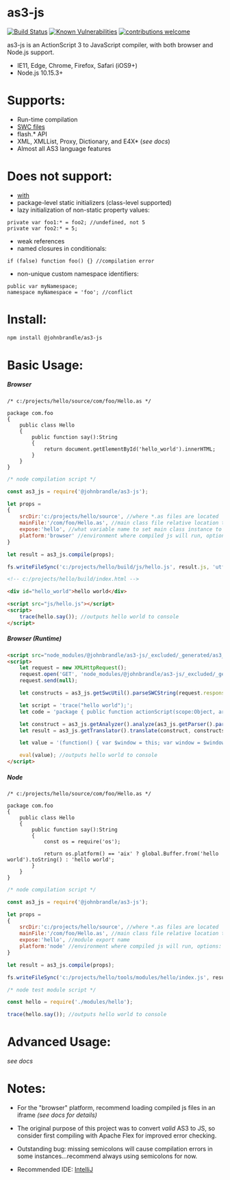 
# as3-js

[![Build Status](https://travis-ci.org/joemccann/dillinger.svg?branch=master)](https://travis-ci.org/joemccann/dillinger) [![Known Vulnerabilities](https://snyk.io/test/github/dwyl/hapi-auth-jwt2/badge.svg?targetFile=package.json)](https://snyk.io/test/github/dwyl/hapi-auth-jwt2?targetFile=package.json) [![contributions welcome](https://img.shields.io/badge/contributions-welcome-brightgreen.svg?style=flat)](https://github.com/dwyl/esta/issues)

as3-js is an ActionScript 3 to JavaScript compiler, with both browser and Node.js support.

  - IE11, Edge, Chrome, Firefox, Safari (iOS9+)
  - Node.js 10.15.3+

# Supports:

  - Run-time compilation
  - [SWC files][swc]
  - flash.* API
  - XML, XMLList, Proxy, Dictionary, and E4X* (*see docs*)
  - Almost all AS3 language features

# Does not support:
  - [with][with]
  - package-level static initializers (class-level supported)
  - lazy initialization of non-static property values:
```actionscript3
private var foo1:* = foo2; //undefined, not 5
private var foo2:* = 5;
```
  - weak references
  - named closures in conditionals:
 ```actionscript3
if (false) function foo() {} //compilation error
```
  - non-unique custom namespace identifiers:
 ```actionscript3
public var myNamespace;
namespace myNamespace = 'foo'; //conflict
```

# Install:
```bash
npm install @johnbrandle/as3-js
```

# Basic Usage:

##### Browser
```actionscript3
/* c:/projects/hello/source/com/foo/Hello.as */

package com.foo
{
    public class Hello
    {
        public function say():String
        {
            return document.getElementById('hello_world').innerHTML;
        }
    }
}
```

```javascript
/* node compilation script */

const as3_js = require('@johnbrandle/as3-js');

let props =
{
	srcDir:'c:/projects/hello/source', //where *.as files are located
	mainFile:'/com/foo/Hello.as', //main class file relative location to srcDir
	expose:'hello', //what variable name to set main class instance to
	platform:'browser' //environment where compiled js will run, options: "node|browser|player"
}

let result = as3_js.compile(props);

fs.writeFileSync('c:/projects/hello/build/js/hello.js', result.js, 'utf8');
```

```html
<!-- c:/projects/hello/build/index.html -->

<div id="hello_world">hello world</div>

<script src="js/hello.js"></script>
<script>
    trace(hello.say()); //outputs hello world to console
</script>  
```
##### Browser (Runtime)
```html
<script src="node_modules/@johnbrandle/as3-js/_excluded/_generated/as3_js.browser.3.js"></script>
<script>
    let request = new XMLHttpRequest();
    request.open('GET', 'node_modules/@johnbrandle/as3-js/_excluded/_generated/builtin.browser.swc', false); //recommend changing this to asynch
    request.send(null);

    let constructs = as3_js.getSwcUtil().parseSWCString(request.responseText); //recommend caching result

    let script = 'trace("hello world");';
    let code = 'package { public function actionScript(scope:Object, args:*):* { return (function() {' + script + '\n\n}).apply(scope, args || []); } }';  

    let construct = as3_js.getAnalyzer().analyze(as3_js.getParser().parse(as3_js.getLexer().lex(code).tokens), constructs, 3, true, true);  
    let result = as3_js.getTranslator().translate(construct, constructs, true, false, false);  

    let value = '(function() { var $window = this; var window = $window.parent || $window; var document = window.document; var $es4 = window.$es4 || (window.$es4 = {}); var _ = window._; var $ = window.$;\n\n' + result + '\n\n})();';  

    eval(value); //outputs hello world to console
</script>
```
##### Node


```actionscript3
/* c:/projects/hello/source/com/foo/Hello.as */

package com.foo
{
    public class Hello
    {
        public function say():String
        {
            const os = require('os');

            return os.platform() == 'aix' ? global.Buffer.from('hello world').toString() : 'hello world';
        }
    }
}
```

```javascript
/* node compilation script */

const as3_js = require('@johnbrandle/as3-js');

let props =
{
	srcDir:'c:/projects/hello/source', //where *.as files are located
	mainFile:'/com/foo/Hello.as', //main class file relative location to srcDir
	expose:'hello', //module export name
	platform:'node' //environment where compiled js will run, options: "node|browser|player"
}

let result = as3_js.compile(props);

fs.writeFileSync('c:/projects/hello/tools/modules/hello/index.js', result.js, 'utf8');
```

```javascript
/* node test module script */

const hello = require('./modules/hello');

trace(hello.say()); //outputs hello world to console
```

# Advanced Usage:

*see docs*

# Notes:

* For the "browser" platform, recommend loading compiled js files in an iframe *(see docs for details)*
* The original purpose of this project was to convert *valid* AS3 to JS, so consider first compiling with Apache Flex for improved error checking.
* Outstanding bug: missing semicolons will cause compilation errors in some instances...recommend always using semicolons for now.
* Recommended IDE: [IntelliJ][intellij]

   [swc]: <https://en.wikipedia.org/wiki/Adobe_SWC_file>
   [with]: <https://help.adobe.com/en_US/FlashPlatform/reference/actionscript/3/statements.html#with>
   [intellij]: <https://www.jetbrains.com/idea/>
